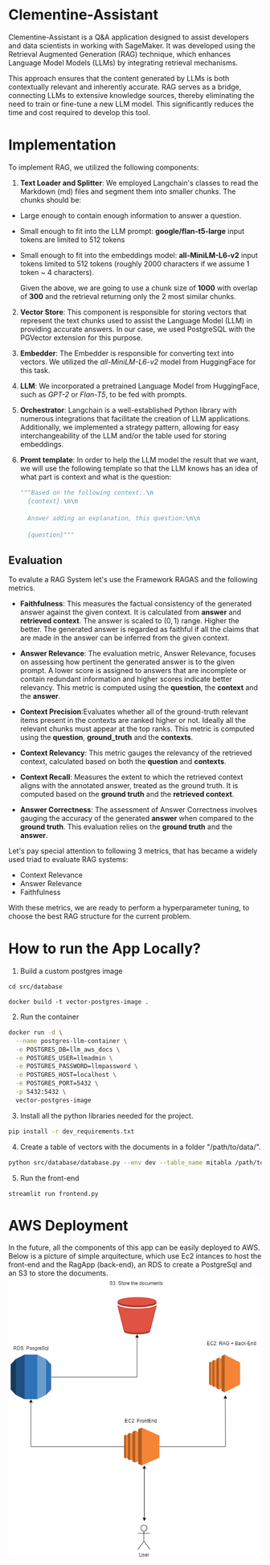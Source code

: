 # Clementine-Assistant

Clementine-Assistant is a Q&A application designed to assist developers and data scientists in working with SageMaker. It was developed using the Retrieval Augmented Generation (RAG) technique, which enhances Language Model Models (LLMs) by integrating retrieval mechanisms.

This approach ensures that the content generated by LLMs is both contextually relevant and inherently accurate. RAG serves as a bridge, connecting LLMs to extensive knowledge sources, thereby eliminating the need to train or fine-tune a new LLM model. This significantly reduces the time and cost required to develop this tool.

# Implementation

To implement RAG, we utilized the following components:

1. **Text Loader and Splitter**: We employed Langchain's classes to read the Markdown (md) files and segment them into smaller chunks. The chunks should be:


  - Large enough to contain enough information to answer a question.
  - Small enough to fit into the LLM prompt: **google/flan-t5-large** input tokens are limited to 512 tokens
  - Small enough to fit into the embeddings model: **all-MiniLM-L6-v2** input tokens limited to 512 tokens (roughly 2000 characters  if we assume 1 token \~ 4 characters).

      Given the above, we are going to use a chunk size of **1000** with overlap of **300** and the retrieval returning only the $2$ most similar chunks.


2. **Vector Store**: This component is responsible for storing vectors that represent the text chunks used to assist the Language Model (LLM) in providing accurate answers. In our case, we used PostgreSQL with the PGVector extension for this purpose.

3. **Embedder**: The Embedder is responsible for converting text into vectors. We utilized the *all-MiniLM-L6-v2* model from HuggingFace for this task.

4. **LLM**: We incorporated a pretrained Language Model from HuggingFace, such as *GPT-2* or *Flan-T5*, to be fed with prompts.

5. **Orchestrator**: Langchain is a well-established Python library with numerous integrations that facilitate the creation of LLM applications. Additionally, we implemented a strategy pattern, allowing for easy interchangeability of the LLM and/or the table used for storing embeddings.

6. **Promt template**: In order to help the LLM model the result that we want, we will use the following template so that the LLM knows has an idea of what part is context and what is the question:
    ```python
    """Based on the following context:.\n
      {context}.\n\n
      
      Answer adding an explanation, this question:\n\n
      
      {question}"""
    ```

## Evaluation


To evalute a RAG System let's use the Framework RAGAS and the following metrics.

- **Faithfulness**: This measures the factual consistency of the generated answer against the given context. It is calculated from **answer** and **retrieved context**. The answer is scaled to $(0,1)$ range. Higher the better. The generated answer is regarded as faithful if all the claims that are made in the answer can be inferred from the given context.

- **Answer Relevance**: The evaluation metric, Answer Relevance, focuses on assessing how pertinent the generated answer is to the given prompt. A lower score is assigned to answers that are incomplete or contain redundant information and higher scores indicate better relevancy. This metric is computed using the **question**, the **context** and the **answer**.
- **Context Precision**:Evaluates whether all of the ground-truth relevant items present in the contexts are ranked higher or not. Ideally all the relevant chunks must appear at the top ranks. This metric is computed using the **question**, **ground_truth** and the **contexts**.
- **Context Relevancy**: This metric gauges the relevancy of the retrieved context, calculated based on both the **question** and **contexts**.
- **Context Recall**: Measures the extent to which the retrieved context aligns with the annotated answer, treated as the ground truth. It is computed based on the **ground truth** and the **retrieved context**.
- **Answer Correctness**: The assessment of Answer Correctness involves gauging the accuracy of the generated **answer** when compared to the **ground truth**. This evaluation relies on the **ground truth** and the **answer**.


Let's pay special attention to following 3 metrics, that has became a widely used triad to evaluate RAG systems:
- Context Relevance
- Answer Relevance
- Faithfulness

With these metrics, we are ready to perform a hyperparameter tuning, to choose the best RAG structure for the current problem.

# How to run the App Locally?


1. Build a custom postgres image


```
cd src/database
```

```
docker build -t vector-postgres-image .

```

2. Run the container
```bash
docker run -d \
  --name postgres-llm-container \
  -e POSTGRES_DB=llm_aws_docs \
  -e POSTGRES_USER=llmadmin \
  -e POSTGRES_PASSWORD=llmpassword \
  -e POSTGRES_HOST=localhost \
  -e POSTGRES_PORT=5432 \
  -p 5432:5432 \
  vector-postgres-image
```

3. Install all the python libraries needed for the project.

```bash
pip install -r dev_requirements.txt
```

4. Create a table of vectors with the documents in a folder "/path/to/data/".

```bash
python src/database/database.py --env dev --table_name mitabla /path/to/data/
```

5. Run the front-end

```
streamlit run frontend.py
```

# AWS Deployment

In the future, all the components of this app can be easily deployed to AWS. Below is a picture of simple arquitecture, which use Ec2 intances to host the front-end and the RagApp (back-end), an RDS to create a PostgreSql and an S3 to store the documents.
![RAG Image](images/RAG-Arq.png)





